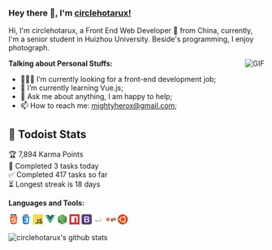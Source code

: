 ### Hey there 👋, I'm [circlehotarux!](https://blog.mightyherox.me/)

Hi, I'm circlehotarux, a Front End Web Developer 🚀 from China, currently, I'm a senior student in Huizhou University. Beside's programming, I enjoy photograph.

  <img align="right" alt="GIF" src="https://media.giphy.com/media/2HONNTJbRhzKE/giphy.gif" />

**Talking about Personal Stuffs:**

- 👨🏽‍💻 I’m currently looking for a front-end development job;
- 🌱 I’m currently learning Vue.js; 
- 💬 Ask me about anything, I am happy to help;
- 📫 How to reach me: mightyherox@gmail.com;

## 🚧 Todoist Stats

<!-- TODO-IST:START -->
🏆  7,894 Karma Points           
🌸  Completed 3 tasks today           
✅  Completed 417 tasks so far           
⏳  Longest streak is 18 days
<!-- TODO-IST:END -->

**Languages and Tools:**  

<code><img height="20" src="https://raw.githubusercontent.com/github/explore/80688e429a7d4ef2fca1e82350fe8e3517d3494d/topics/html/html.png"></code>
<code><img height="20" src="https://raw.githubusercontent.com/github/explore/80688e429a7d4ef2fca1e82350fe8e3517d3494d/topics/css/css.png"></code>
<code><img height="20" src="https://raw.githubusercontent.com/github/explore/80688e429a7d4ef2fca1e82350fe8e3517d3494d/topics/javascript/javascript.png"></code>
<code><img height="20" src="https://raw.githubusercontent.com/github/explore/80688e429a7d4ef2fca1e82350fe8e3517d3494d/topics/vue/vue.png"></code>
<code><img height="20" src="https://raw.githubusercontent.com/github/explore/80688e429a7d4ef2fca1e82350fe8e3517d3494d/topics/nodejs/nodejs.png"></code>
<code><img height="20" src="https://raw.githubusercontent.com/github/explore/80688e429a7d4ef2fca1e82350fe8e3517d3494d/topics/npm/npm.png"></code>
<code><img height="20" src="https://raw.githubusercontent.com/github/explore/80688e429a7d4ef2fca1e82350fe8e3517d3494d/topics/bootstrap/bootstrap.png"></code>
<code><img height="20" src="https://raw.githubusercontent.com/github/explore/80688e429a7d4ef2fca1e82350fe8e3517d3494d/topics/mysql/mysql.png"></code>
<code><img height="20" src="https://raw.githubusercontent.com/github/explore/80688e429a7d4ef2fca1e82350fe8e3517d3494d/topics/git/git.png"></code>
<code><img height="20" src="https://raw.githubusercontent.com/github/explore/80688e429a7d4ef2fca1e82350fe8e3517d3494d/topics/ubuntu/ubuntu.png"></code>

![circlehotarux's github stats](https://github-readme-stats.vercel.app/api?username=circle-hotaru&show_icons=true&hide_border=true)
